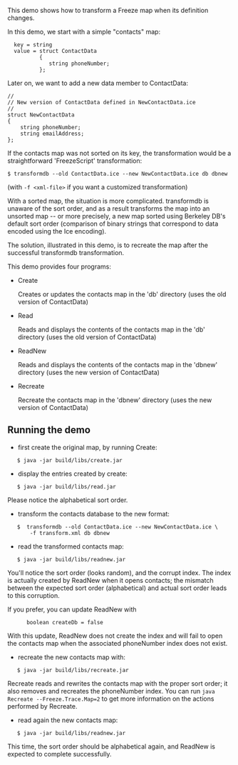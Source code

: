 This demo shows how to transform a Freeze map when its definition
changes.

In this demo, we start with a simple "contacts" map:
```
  key = string
  value = struct ContactData
          {
             string phoneNumber;
          };
```
Later on, we want to add a new data member to ContactData:
```
//
// New version of ContactData defined in NewContactData.ice
//
struct NewContactData
{
    string phoneNumber;
    string emailAddress;
};
```
If the contacts map was not sorted on its key, the transformation
would be a straightforward 'FreezeScript' transformation:
```
$ transformdb --old ContactData.ice --new NewContactData.ice db dbnew
```
(with `-f <xml-file>` if you want a customized transformation)

With a sorted map, the situation is more complicated. transformdb
is unaware of the sort order, and as a result transforms the map into
an unsorted map -- or more precisely, a new map sorted using Berkeley 
DB's default sort order (comparison of binary strings that correspond 
to data encoded using the Ice encoding).

The solution, illustrated in this demo, is to recreate the map 
after the successful transformdb transformation.

This demo provides four programs:

 - Create

   Creates or updates the contacts map in the 'db' directory (uses 
   the old version of ContactData)

 - Read

   Reads and displays the contents of the contacts map in the 'db' 
   directory (uses the old version of ContactData)

 - ReadNew

   Reads and displays the contents of the contacts map in the 'dbnew'
   directory (uses the new version of ContactData)
   
 - Recreate

   Recreate the contacts map in the 'dbnew' directory (uses the new 
   version of ContactData)


Running the demo
----------------

 - first create the original map, by running Create:
```
   $ java -jar build/libs/create.jar
```
 - display the entries created by create:
```
   $ java -jar build/libs/read.jar
```
   Please notice the alphabetical sort order.

 - transform the contacts database to the new format:
```
   $  transformdb --old ContactData.ice --new NewContactData.ice \
       -f transform.xml db dbnew
```
 - read the transformed contacts map:
```
   $ java -jar build/libs/readnew.jar
```
   You'll notice the sort order (looks random), and the corrupt index.
   The index is actually created by ReadNew when it opens contacts;
   the mismatch between the expected sort order (alphabetical) and
   actual sort order leads to this corruption.

   If you prefer, you can update ReadNew with
```
      boolean createDb = false
```
   With this update, ReadNew does not create the index and will fail
   to open the contacts map when the associated phoneNumber index does
   not exist.

 - recreate the new contacts map with:
```
   $ java -jar build/libs/recreate.jar
```
   Recreate reads and rewrites the contacts map with the proper sort
   order; it also removes and recreates the phoneNumber index. You can
   run `java Recreate --Freeze.Trace.Map=2` to get more information on
   the actions performed by Recreate.

 - read again the new contacts map:
```
   $ java -jar build/libs/readnew.jar
```
   This time, the sort order should be alphabetical again, and ReadNew
   is expected to complete successfully.

